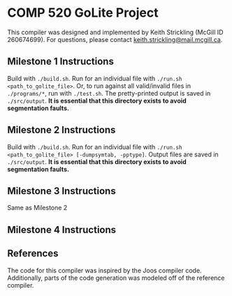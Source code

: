 # COMP 520 GoLite Project

This compiler was designed and implemented by Keith Strickling (McGill ID 260674699).
For questions, please contact keith.strickling@mail.mcgill.ca.

## Milestone 1 Instructions
Build with `./build.sh`.
Run for an individual file with `./run.sh <path_to_golite_file>`.
Or, to run against all valid/invalid files in `./programs/*`, run with `./test.sh`.
The pretty-printed output is saved in `./src/output`. **It is essential that this directory exists to avoid segmentation faults.**

## Milestone 2 Instructions
Build with `./build.sh`.
Run for an individual file with `./run.sh <path_to_golite_file> [-dumpsymtab, -pptype]`.
Output files are saved in `./src/output`. **It is essential that this directory exists to avoid segmentation faults.**

## Milestone 3 Instructions
Same as Milestone 2

## Milestone 4 Instructions


## References
The code for this compiler was inspired by the Joos compiler code.
Additionally, parts of the code generation was modeled off of the reference compiler.

